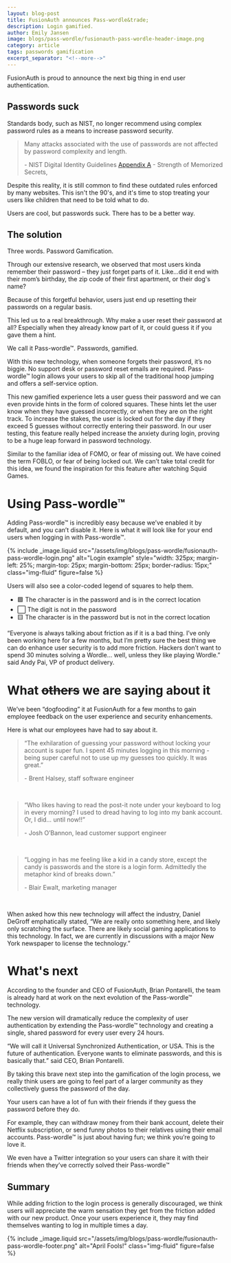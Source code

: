 ```yaml
---
layout: blog-post
title: FusionAuth announces Pass-wordle&trade;
description: Login gamified.
author: Emily Jansen
image: blogs/pass-wordle/fusionauth-pass-wordle-header-image.png
category: article
tags: passwords gamification
excerpt_separator: "<!--more-->"
---
```


FusionAuth is proud to announce the next big thing in end user authentication. 
<!--more-->

## Passwords suck

Standards body, such as NIST, no longer recommend using complex password rules as a means to increase password security. 

> Many attacks associated with the use of passwords are not affected by password complexity and length.
> 
> &#45; NIST Digital Identity Guidelines [Appendix A](https://pages.nist.gov/800-63-3/sp800-63b.html#a1-introduction) - Strength of Memorized Secrets,

Despite this reality, it is still common to find these outdated rules enforced by many websites. This isn't the 90's, and it's time to stop treating your users like children that need to be told what to do.

Users are cool, but passwords suck. There has to be a better way.

## The solution

Three words. Password Gamification. 

Through our extensive research, we observed that most users kinda remember their password – they just forget parts of it. Like…did it end with their mom’s birthday, the zip code of their first apartment, or their dog's name?

Because of this forgetful behavior, users just end up resetting their passwords on a regular basis.

This led us to a real breakthrough. Why make a user reset their password at all? Especially when they already know part of it, or could guess it if you gave them a hint.

We call it Pass-wordle&trade;. Passwords, gamified.

With this new technology, when someone forgets their password, it’s no biggie. No support desk or password reset emails are required. Pass-wordle&trade; login allows your users to skip all of the traditional hoop jumping and offers a self-service option.

This new gamified experience lets a user guess their password and we can even provide hints in the form of colored squares. These hints let the user know when they have guessed incorrectly, or when they are on the right track. To increase the stakes, the user is locked out for the day if they exceed 5 guesses without correctly entering their password. In our user testing, this feature really helped increase the anxiety during login, proving to be a huge leap forward in password technology.

Similar to the familiar idea of FOMO, or fear of missing out. We have coined the term FOBLO, or fear of being locked out. We can’t take total credit for this idea, we found the inspiration for this feature after watching Squid Games.

# Using Pass-wordle&trade;

Adding Pass-wordle&trade; is incredibly easy because we’ve enabled it by default, and you can’t disable it. Here is what it will look like for your end users when logging in with Pass-wordle&trade;.

{% include _image.liquid src="/assets/img/blogs/pass-wordle/fusionauth-pass-wordle-login.png" alt="Login example" style="width: 325px; margin-left: 25%; margin-top: 25px; margin-bottom: 25px; border-radius: 15px;" class="img-fluid" figure=false %}

Users will also see a color-coded legend of squares to help them.

- 🟩 The character is in the password and is in the correct location
- ⬜ The digit is not in the password
- 🟨 The character is in the password but is not in the correct location

“Everyone is always talking about friction as if it is a bad thing. I’ve only been working here for a few months, but I’m pretty sure the best thing we can do enhance user security is to add more friction. Hackers don’t want to spend 30 minutes solving a Wordle… well, unless they like playing Wordle.” said Andy Pai, VP of product delivery.


# What ~~others~~ we are saying about it

We’ve been “dogfooding” it at FusionAuth for a few months to gain employee feedback on the user experience and security enhancements. 

Here is what our employees have had to say about it.

> “The exhilaration of guessing your password without locking your account is super fun. I spent 45 minutes logging in this morning - being super careful not to use up my guesses too quickly. It was great.”
>
> &#45; Brent Halsey, staff software engineer

&nbsp;

> “Who likes having to read the post-it note under your keyboard to log in every morning? I used to dread having to log into my bank account. Or, I did… until now!!”
> 
> &#45; Josh O’Bannon, lead customer support engineer

&nbsp;

> “Logging in has me feeling like a kid in a candy store, except the candy is passwords and the store is a login form. Admittedly the metaphor kind of breaks down.”
> 
> &#45; Blair Ewalt, marketing manager

&nbsp;

When asked how this new technology will affect the industry, Daniel DeGroff emphatically stated, “We are really onto something here, and likely only scratching the surface. There are likely social gaming applications to this technology. In fact, we are currently in discussions with a major New York newspaper to license the technology.”


# What's next

According to the founder and CEO of FusionAuth, Brian Pontarelli, the team is already hard at work on the next evolution of the Pass-wordle&trade; technology.

The new version will dramatically reduce the complexity of user authentication by extending the Pass-wordle&trade; technology and creating a single, shared password for every user every 24 hours.

“We will call it Universal Synchronized Authentication, or USA. This is the future of authentication. Everyone wants to eliminate passwords, and this is basically that.” said CEO, Brian Pontarelli.

By taking this brave next step into the gamification of the login process, we really think users are going to feel part of a larger community as they collectively guess the password of the day.

Your users can have a lot of fun with their friends if they guess the password before they do.

For example, they can withdraw money from their bank account, delete their Netflix subscription, or send funny photos to their relatives using their email accounts. Pass-wordle&trade; is just about having fun; we think you’re going to love it. 

We even have a Twitter integration so your users can share it with their friends when they’ve correctly solved their Pass-wordle&trade;

## Summary

While adding friction to the login process is generally discouraged, we think users will appreciate the warm sensation they get from the friction added with our new product. Once your users experience it, they may find themselves wanting to log in multiple times a day.

{% include _image.liquid src="/assets/img/blogs/pass-wordle/fusionauth-pass-wordle-footer.png" alt="April Fools!" class="img-fluid" figure=false %}
